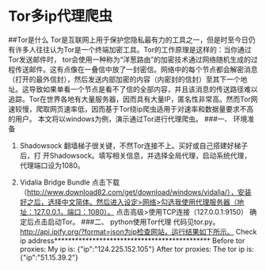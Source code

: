 Tor多ip代理爬虫
===
##Tor是什么
Tor是互联网上用于保护您隐私最有力的工具之一，但是时至今日仍有许多人往往认为Tor是一个终端加密工具。Tor的工作原理是这样的：当你通过Tor发送邮件时， tor会使用一种称为“洋葱路由”的加密技术通过网络随机生成的过程传送邮件。这有点像在一叠信中放了一封密信。网络中的每个节点都会解密消息（打开的最外信封），然后发送内部加密的内容（内密封的信封）至其下一个地址。这导致如果单看一个节点是看不了信的全部内容，并且该消息的传送路径难以追踪。Tor在世界各地有大量服务器，因而具有大量IP，匿名性非常高。然而Tor网速较慢，爬取网页速率低，因而基于Tor绕ip爬虫适用于对速率和数据量要求不高的用户。
本文将以windows为例，演示通过Tor进行代理爬虫。
###一、	环境准备
1.	Shadowsock
翻墙梯子很关键，不然Tor连接不上。买好或自己搭建好梯子后，打
开Shadowsock。填写相关信息，并选择全局代理，启动系统代理，代理端口设为1080。

2.	Vidalia Bridge Bundle
点击下载（http://www.download82.com/get/download/windows/vidalia/），安装好之后，选择中文简体。然后进入设定>网络>勾选我使用代理服务器（地址：127.0.0.1，端口：1080）。
点击高级>使用TCP连接（127.0.0.1:9150）
确定后点击启动Tor。
###二、	python使用Tor代理
代码见tor.py。http://api.ipify.org/?format=json为ip检查网站，运行结果如下所示。
Check ip address*********************************************
Before tor proxies:
My ip is: {"ip":"124.225.152.105"}
After tor proxies:
The tor ip is: {"ip":"51.15.39.2"}
 
